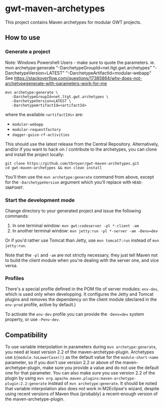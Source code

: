 gwt-maven-archetypes
====================

This project contains Maven archetypes for modular GWT projects.

How to use
----------

### Generate a project

Note:  Windows Powershell Users - make sure to quote the parameters. ie.  mvn archetype:generate "-DarchetypeGroupId=net.ltgt.gwt.archetypes" "-DarchetypeVersion=LATEST" "-DarchetypeArtifactId=modular-webapp"  See https://stackoverflow.com/questions/17385864/why-does-not-archetypegenerate-with-parameters-work-for-me


    mvn archetype:generate \
       -DarchetypeGroupId=net.ltgt.gwt.archetypes \
       -DarchetypeVersion=LATEST \
       -DarchetypeArtifactId=<artifactId>

where the available `<artifactIds>` are:

* `modular-webapp`
* `modular-requestfactory`
* `dagger-guice-rf-activities`

This should use the latest release from the Central Repository.
Alternatively, and/or if you want to hack on / contribute to the archetypes,
you can clone and install the project locally:

    git clone https://github.com/tbroyer/gwt-maven-archetypes.git
    cd gwt-maven-archetypes && mvn clean install

You'll then use the `mvn archetype:generate` command from above, except for the
`-DarchetypeVersion` argument which you'll replace with `HEAD-SNAPSHOT`.


### Start the development mode

Change directory to your generated project and issue the following commands:

1. In one terminal window: `mvn gwt:codeserver -pl *-client -am`
2. In another terminal window: `mvn jetty:run -pl *-server -am -Denv=dev`

Or if you'd rather use Tomcat than Jetty, use `mvn tomcat7:run` instead of `mvn jetty:run`.

Note that the `-pl` and `-am` are not strictly necessary, they just tell Maven not to
build the client module when you're dealing with the server one, and vice versa.


### Profiles

There's a special profile defined in the POM file of server modules:
`env-dev`, which is used only when developping. It configures the Jetty and Tomcat
plugins and removes the dependency on the client module (declared in the `env-prod`
profile, active by default.)

To activate the `env-dev` profile you can provide the `-Denv=dev` system property, or
use `-Penv-dev`.

Compatibility
-------------

To use variable interpolation in parameters during `mvn archetype:generate`,
you need at least version 2.2 of the maven-archetype-plugin. Archetypes use
`${module.toLowerCase()}` as the default value for the `module-short-name`
parameter, so if you don't use version 2.2 or above of the
maven-archetype-plugin, make sure you provide a value and do not use the
default one for that parameter. You can also make sure you use version 2.2 of
the plugin by using `mvn
org.apache.maven.plugins:maven-archetype-plugin:2.2:generate` instead of `mvn
archetype:generate`. It should be noted that variable interpolation also does
not work in M2Eclipse's wizard, despite using recent versions of Maven thus
(probably) a recent-enough version of the maven-archetype-plugin.
